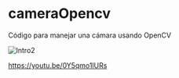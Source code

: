 # cameraOpencv
Código para manejar una cámara usando OpenCV

![Intro2](https://github.com/Paul-Ortiz/cameraOpencv/assets/6437490/581e568f-df35-4a8d-9339-1d3b7f1a2446)

https://youtu.be/0Y5qmo1lURs



